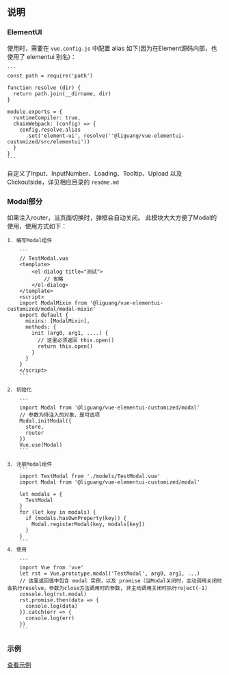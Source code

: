 ## 说明

### ElementUI

使用时，需要在 `vue.config.js` 中配置 alias 如下(因为在Element源码内部，也使用了 elementui 别名)：

    ```
    const path = require('path')
    
    function resolve (dir) {
      return path.join(__dirname, dir)
    }
    
    module.exports = {
      runtimeCompiler: true,
      chainWebpack: (config) => {
        config.resolve.alias
          .set('element-ui', resolve(''@liguang/vue-elementui-customized/src/elementui'))
      }
    }
    ```

自定义了Input、InputNumber、Loading、Tooltip、Upload 以及 Clickoutside，详见相应目录的 `readme.md`

### Modal部分

如果注入router，当页面切换时，弹框会自动关闭。
此模块大大方便了Modal的使用，使用方式如下：

    1. 编写Modal组件
    
        ```
        // TestModal.vue
        <template>
            <el-dialog title="测试">
                // 省略
            </el-dialog>
        </template>
        <script>
        import ModalMixin from '@liguang/vue-elementui-customized/modal/modal-mixin'
        export default {
          mixins: [ModalMixin],
          methods: {
            init (arg0, arg1, ....) {
              // 这里必须返回 this.open()
              return this.open()
            }
          }
        }
        </script>
        ```

    2. 初始化
        
        ```
        import Modal from '@liguang/vue-elementui-customized/modal'
        // 参数为待注入的对象，是可选项
        Modal.initModal({
          store,
          router
        })
        Vue.use(Modal)
        ```
        
    3. 注册Modal组件
        ```
        import TestModal from './models/TestModal.vue'
        import Modal from '@liguang/vue-elementui-customized/modal'
        
        let modals = {
          TestModal
        }
        for (let key in modals) {
          if (modals.hasOwnProperty(key)) {
            Modal.registerModal(key, modals[key])
          }
        }
        ```
    4. 使用
    
        ```
        import Vue from 'vue'
        let rst = Vue.prototype.modal('TestModal', arg0, arg1, ...)
        // 这里返回值中包含 modal 实例，以及 promise（当Modal关闭时，主动调用关闭时会执行resolve，参数为close方法调用时的参数, 非主动调用关闭时执行reject(-1)
        console.log(rst.modal)
        rst.promise.then(data => {
          console.log(data)
        }).catch(err => {
          console.log(err)
        })
        ```
        
### 示例

[查看示例](https://liguang86.github.io/vue-elementui-customized/dist/)
